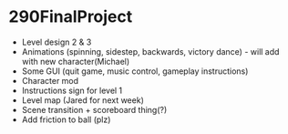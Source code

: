 # 290FinalProject

- Level design 2 & 3
- Animations (spinning, sidestep, backwards, victory dance) - will add with new character(Michael)
- Some GUI (quit game, music control, gameplay instructions)
- Character mod
- Instructions sign for level 1
- Level map (Jared for next week)
- Scene transition + scoreboard thing(?)
- Add friction to ball (plz)
